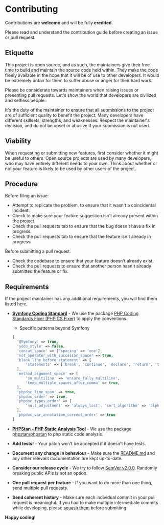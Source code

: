 # Contributing

Contributions are **welcome** and will be fully **credited**.

Please read and understand the contribution guide before creating an issue or pull request.

## Etiquette

This project is open source, and as such, the maintainers give their free time to build and maintain the source code
held within. They make the code freely available in the hope that it will be of use to other developers. It would be
extremely unfair for them to suffer abuse or anger for their hard work.

Please be considerate towards maintainers when raising issues or presenting pull requests. Let's show the
world that developers are civilized and selfless people.

It's the duty of the maintainer to ensure that all submissions to the project are of sufficient
quality to benefit the project. Many developers have different skillsets, strengths, and weaknesses. Respect the maintainer's decision, and do not be upset or abusive if your submission is not used.

## Viability

When requesting or submitting new features, first consider whether it might be useful to others. Open
source projects are used by many developers, who may have entirely different needs to your own. Think about
whether or not your feature is likely to be used by other users of the project.

## Procedure

Before filing an issue:

- Attempt to replicate the problem, to ensure that it wasn't a coincidental incident.
- Check to make sure your feature suggestion isn't already present within the project.
- Check the pull requests tab to ensure that the bug doesn't have a fix in progress.
- Check the pull requests tab to ensure that the feature isn't already in progress.

Before submitting a pull request:

- Check the codebase to ensure that your feature doesn't already exist.
- Check the pull requests to ensure that another person hasn't already submitted the feature or fix.

## Requirements

If the project maintainer has any additional requirements, you will find them listed here.

- **[Symfony Coding Standard](https://symfony.com/doc/current/contributing/code/standards.html)** - We use the package [PHP Coding Standards Fixer (PHP CS Fixer)](https://github.com/FriendsOfPHP/PHP-CS-Fixer) to apply the conventions.

  - Specific patterns beyond Symfony

  ```php
  [
    '@Symfony' => true,
    'yoda_style' => false,
    'concat_space' => ['spacing' => 'one'],
    'not_operator_with_successor_space' => true,
    'blank_line_before_statement' => [
        'statements' => ['break', 'continue', 'declare', 'return', 'throw', 'try'],
    ],
    'method_argument_space' => [
        'on_multiline' => 'ensure_fully_multiline',
        'keep_multiple_spaces_after_comma' => true,
    ],
    'phpdoc_line_span' => true,
    'phpdoc_order' => true,
    'phpdoc_types_order' => [
        'null_adjustment' => 'always_last', 'sort_algorithm' => 'alpha',
    ],
    'phpdoc_var_annotation_correct_order' => true
  ]
  ```

- **[PHPStan - PHP Static Analysis Tool](https://phpstan.org/user-guide/getting-started)** - We use the package [phpstan/phpstan](https://github.com/phpstan/phpstan) to php static code analysis.

- **Add tests!** - Your patch won't be accepted if it doesn't have tests.

- **Document any change in behaviour** - Make sure the [README.md](README.md) and any other relevant documentation are kept up-to-date.

- **Consider our release cycle** - We try to follow [SemVer v2.0.0](https://semver.org/spec/v2.0.0.html). Randomly breaking public APIs is not an option.

- **One pull request per feature** - If you want to do more than one thing, send multiple pull requests.

- **Send coherent history** - Make sure each individual commit in your pull request is meaningful. If you had to make multiple intermediate commits while developing, please [squash them](https://www.git-scm.com/book/en/v2/Git-Tools-Rewriting-History#Changing-Multiple-Commit-Messages) before submitting.

**Happy coding**!
